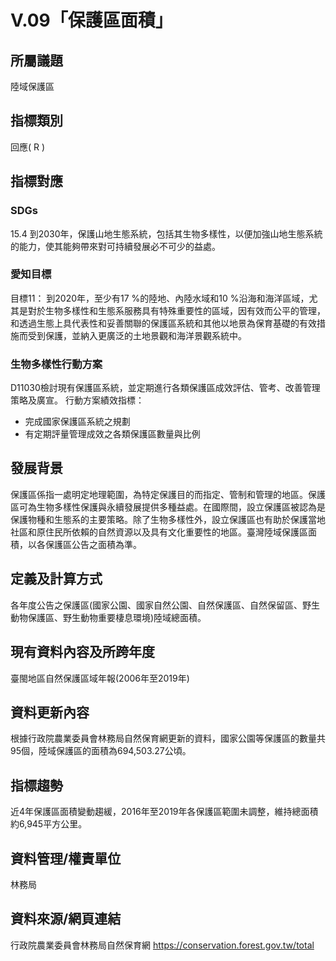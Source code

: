 # V.09「保護區面積」

<script type="text/javascript" src="http://cdn.mathjax.org/mathjax/latest/MathJax.js?config=TeX-AMS-MML_HTMLorMML"></script>

## 所屬議題
陸域保護區
## 指標類別
回應( R )
## 指標對應
### SDGs
15.4 到2030年，保護山地生態系統，包括其生物多樣性，以便加強山地生態系統的能力，使其能夠帶來對可持續發展必不可少的益處。
### 愛知目標
目標11： 到2020年，至少有17 %的陸地、內陸水域和10 %沿海和海洋區域，尤其是對於生物多樣性和生態系服務具有特殊重要性的區域，因有效而公平的管理，和透過生態上具代表性和妥善關聯的保護區系統和其他以地景為保育基礎的有效措施而受到保護，並納入更廣泛的土地景觀和海洋景觀系統中。
### 生物多樣性行動方案
D11030檢討現有保護區系統，並定期進行各類保護區成效評估、管考、改善管理策略及廣宣。 行動方案績效指標：
* 完成國家保護區系統之規劃
* 有定期評量管理成效之各類保護區數量與比例
## 發展背景
保護區係指一處明定地理範圍，為特定保護目的而指定、管制和管理的地區。保護區可為生物多樣性保護與永續發展提供多種益處。在國際間，設立保護區被認為是保護物種和生態系的主要策略。除了生物多樣性外，設立保護區也有助於保護當地社區和原住民所依賴的自然資源以及具有文化重要性的地區。臺灣陸域保護區面積，以各保護區公告之面積為準。
## 定義及計算方式
各年度公告之保護區(國家公園、國家自然公園、自然保護區、自然保留區、野生動物保護區、野生動物重要棲息環境)陸域總面積。
## 現有資料內容及所跨年度
臺閩地區自然保護區域年報(2006年至2019年)
## 資料更新內容
根據行政院農業委員會林務局自然保育網更新的資料，國家公園等保護區的數量共95個，陸域保護區的面積為694,503.27公頃。
## 指標趨勢
近4年保護區面積變動趨緩，2016年至2019年各保護區範圍未調整，維持總面積約6,945平方公里。
## 資料管理/權責單位
林務局
## 資料來源/網頁連結
行政院農業委員會林務局自然保育網 https://conservation.forest.gov.tw/total